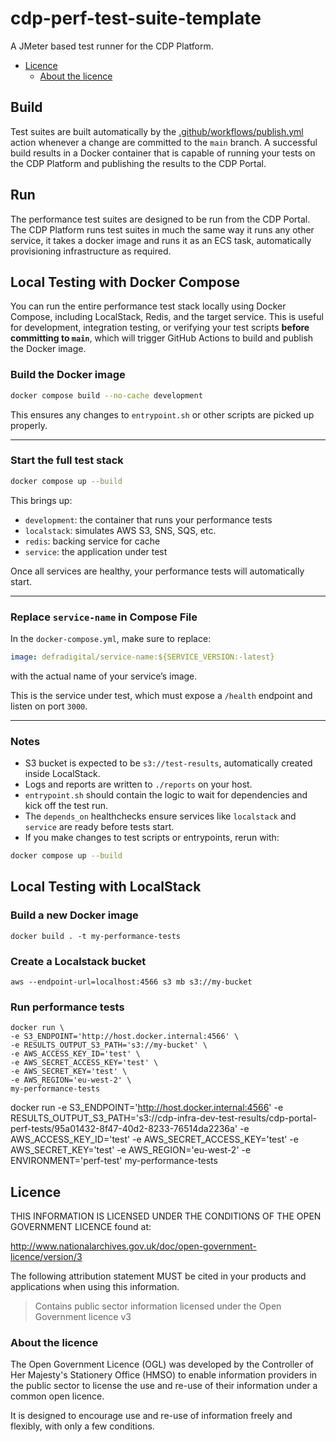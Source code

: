 # cdp-perf-test-suite-template

A JMeter based test runner for the CDP Platform.

- [Licence](#licence)
  - [About the licence](#about-the-licence)

## Build

Test suites are built automatically by the [.github/workflows/publish.yml](.github/workflows/publish.yml) action whenever a change are committed to the `main` branch.
A successful build results in a Docker container that is capable of running your tests on the CDP Platform and publishing the results to the CDP Portal.

## Run

The performance test suites are designed to be run from the CDP Portal.
The CDP Platform runs test suites in much the same way it runs any other service, it takes a docker image and runs it as an ECS task, automatically provisioning infrastructure as required.

## Local Testing with Docker Compose

You can run the entire performance test stack locally using Docker Compose, including LocalStack, Redis, and the target service. This is useful for development, integration testing, or verifying your test scripts **before committing to `main`**, which will trigger GitHub Actions to build and publish the Docker image.

### Build the Docker image

```bash
docker compose build --no-cache development
```

This ensures any changes to `entrypoint.sh` or other scripts are picked up properly.

---

### Start the full test stack

```bash
docker compose up --build
```

This brings up:

* `development`: the container that runs your performance tests
* `localstack`: simulates AWS S3, SNS, SQS, etc.
* `redis`: backing service for cache
* `service`: the application under test

Once all services are healthy, your performance tests will automatically start.

---

### Replace `service-name` in Compose File

In the `docker-compose.yml`, make sure to replace:

```yaml
image: defradigital/service-name:${SERVICE_VERSION:-latest}
```

with the actual name of your service’s image.

This is the service under test, which must expose a `/health` endpoint and listen on port `3000`.

---

### Notes

* S3 bucket is expected to be `s3://test-results`, automatically created inside LocalStack.
* Logs and reports are written to `./reports` on your host.
* `entrypoint.sh` should contain the logic to wait for dependencies and kick off the test run.
* The `depends_on` healthchecks ensure services like `localstack` and `service` are ready before tests start.
* If you make changes to test scripts or entrypoints, rerun with:

```bash
docker compose up --build
```

## Local Testing with LocalStack

### Build a new Docker image
```
docker build . -t my-performance-tests
```
### Create a Localstack bucket
```
aws --endpoint-url=localhost:4566 s3 mb s3://my-bucket
```

### Run performance tests

```
docker run \
-e S3_ENDPOINT='http://host.docker.internal:4566' \
-e RESULTS_OUTPUT_S3_PATH='s3://my-bucket' \
-e AWS_ACCESS_KEY_ID='test' \
-e AWS_SECRET_ACCESS_KEY='test' \
-e AWS_SECRET_KEY='test' \
-e AWS_REGION='eu-west-2' \
my-performance-tests
```

docker run -e S3_ENDPOINT='http://host.docker.internal:4566' -e RESULTS_OUTPUT_S3_PATH='s3://cdp-infra-dev-test-results/cdp-portal-perf-tests/95a01432-8f47-40d2-8233-76514da2236a' -e AWS_ACCESS_KEY_ID='test' -e AWS_SECRET_ACCESS_KEY='test' -e AWS_SECRET_KEY='test' -e AWS_REGION='eu-west-2' -e ENVIRONMENT='perf-test' my-performance-tests


## Licence

THIS INFORMATION IS LICENSED UNDER THE CONDITIONS OF THE OPEN GOVERNMENT LICENCE found at:

<http://www.nationalarchives.gov.uk/doc/open-government-licence/version/3>

The following attribution statement MUST be cited in your products and applications when using this information.

> Contains public sector information licensed under the Open Government licence v3

### About the licence

The Open Government Licence (OGL) was developed by the Controller of Her Majesty's Stationery Office (HMSO) to enable
information providers in the public sector to license the use and re-use of their information under a common open
licence.

It is designed to encourage use and re-use of information freely and flexibly, with only a few conditions.
